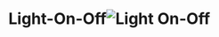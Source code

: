 # Light-On-Off![Light On-Off](https://user-images.githubusercontent.com/125437971/233808270-ca9b2f18-5207-44fd-90f5-9a323f099097.PNG)
